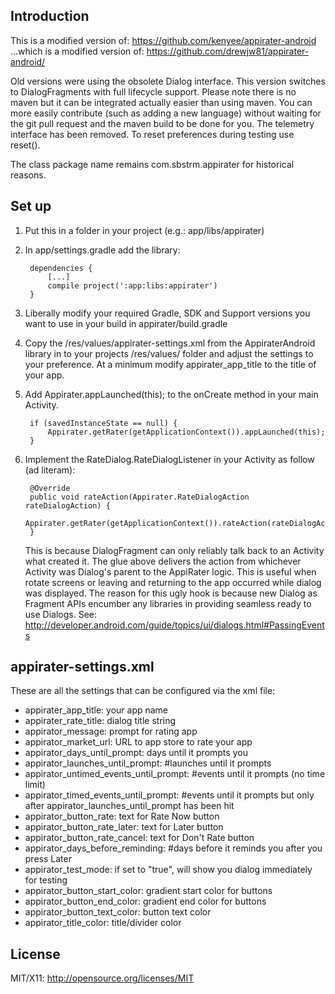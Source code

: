 Introduction
------------
This is a modified version of:
    https://github.com/kenyee/appirater-android
...which is a modified version of:
    https://github.com/drewjw81/appirater-android/

Old versions were using the obsolete Dialog interface. This version switches to DialogFragments with full lifecycle support.
Please note there is no maven but it can be integrated actually easier than using maven.
You can more easily contribute (such as adding a new language) without waiting for the git pull request and the maven build to be done for you.
The telemetry interface has been removed. To reset preferences during testing use reset().

The class package name remains com.sbstrm.appirater for historical reasons.

Set up
-------------------------

1. Put this in a folder in your project (e.g.: app/libs/appirater)

2. In app/settings.gradle add the library:

        dependencies {
            [...]
            compile project(':app:libs:appirater')
        }

3. Liberally modify your required Gradle, SDK and Support versions you want to use in your build in appirater/build.gradle

4. Copy the /res/values/appirater-settings.xml from the AppiraterAndroid library in to your projects /res/values/ folder and adjust the settings to your preference.
    At a minimum modify appirater_app_title to the title of your app.

5. Add Appirater.appLaunched(this); to the onCreate method in your main Activity.

        if (savedInstanceState == null) {
            Appirater.getRater(getApplicationContext()).appLaunched(this);
        }

6. Implement the RateDialog.RateDialogListener in your Activity as follow (ad literam):

        @Override
        public void rateAction(Appirater.RateDialogAction rateDialogAction) {
            Appirater.getRater(getApplicationContext()).rateAction(rateDialogAction);
        }

   This is because DialogFragment can only reliably talk back to an Activity what created it.
   The glue above delivers the action from whichever Activity was Dialog's parent to the AppiRater logic.
   This is useful when rotate screens or leaving and returning to the app occurred while dialog was displayed.
   The reason for this ugly hook is because new Dialog as Fragment APIs encumber any libraries in providing seamless ready to use Dialogs. See:
        http://developer.android.com/guide/topics/ui/dialogs.html#PassingEvents

appirater-settings.xml
-----------------------
These are all the settings that can be configured via the xml file:
 - appirater_app_title: your app name
 - appirater_rate_title: dialog title string
 - appirator_message: prompt for rating app
 - appirator_market_url: URL to app store to rate your app
 - appirator_days_until_prompt: days until it prompts you
 - appirator_launches_until_prompt: #launches until it prompts
 - appirator_untimed_events_until_prompt: #events until it prompts (no time limit)
 - appirator_timed_events_until_prompt: #events until it prompts but only after appirator_launches_until_prompt has been hit
 - appirator_button_rate: text for Rate Now button
 - appirator_button_rate_later: text for Later button
 - appirator_button_rate_cancel: text for Don't Rate button
 - appirator_days_before_reminding: #days before it reminds you after you press Later
 - appirator_test_mode: if set to "true", will show you dialog immediately for testing
 - appirator_button_start_color: gradient start color for buttons
 - appirator_button_end_color: gradient end color for buttons
 - appirator_button_text_color: button text color
 - appirator_title_color: title/divider color

License
-------------------------
MIT/X11: http://opensource.org/licenses/MIT
